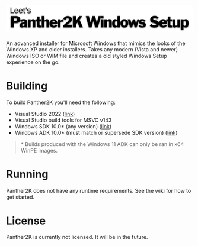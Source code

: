 ![p2knotext.svg](p2knotext.svg)
---

An advanced installer for Microsoft Windows that mimics the looks of the Windows XP and older installers. Takes any modern (Vista and newer) Windows ISO or WIM file and creates a old styled Windows Setup experience on the go.

# Building

To build Panther2K you'll need the following:
 - Visual Studio 2022 ([link](https://visualstudio.microsoft.com/vs/preview/))
 - Visual Studio build tools for MSVC v143
 - Windows SDK 10.0* (any version) ([link](https://developer.microsoft.com/en-us/windows/downloads/windows-10-sdk))
 - Windows ADK 10.0* (must match or supersede SDK version) ([link](https://docs.microsoft.com/en-us/windows-hardware/get-started/adk-install))
> \* Builds produced with the Windows 11 ADK can only be ran in x64 WinPE images.

# Running

Panther2K does not have any runtime requirements. See the wiki for how to get started.

# License

Panther2K is currently not licensed. It will be in the future.
